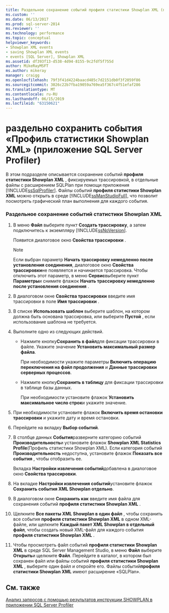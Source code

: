 ```yaml
---
title: Раздельное сохранение событий профиля статистики Showplan XML (приложение SQL Server Profiler) | Документация Майкрософт
ms.custom: ''
ms.date: 06/13/2017
ms.prod: sql-server-2014
ms.reviewer: ''
ms.technology: performance
ms.topic: conceptual
helpviewer_keywords:
- Showplan XML events
- saving Showplan XML events
- events [SQL Server], Showplan XML
ms.assetid: df393f13-d538-4d94-8155-9c2fdf5f755d
author: MikeRayMSFT
ms.author: mikeray
manager: craigg
ms.openlocfilehash: 79f3f41d4224baacd485c7d2151db0f3f2059f86
ms.sourcegitcommit: 3026c22b7fba19059a769ea5f367c4f51efaf286
ms.translationtype: MT
ms.contentlocale: ru-RU
ms.lasthandoff: 06/15/2019
ms.locfileid: "63150621"
---
```

# <a name="save-showplan-xml-statistics-profile-events-separately-sql-server-profiler"></a>раздельно сохранить события «Профиль статистики Showplan XML» (приложение SQL Server Profiler)
  В этом подразделе описывается сохранение событий **профиля статистики Showplan XML** , фиксируемых трассировкой, в отдельные файлы с расширением SQLPlan при помощи приложения [!INCLUDE[ssSqlProfiler](../../includes/sssqlprofiler-md.md)]. Файлы событий **профиля статистики Showplan XML** можно открыть в среде [!INCLUDE[ssManStudioFull](../../includes/ssmanstudiofull-md.md)], что позволит посмотреть графический план выполнения для каждого события.  
  
### <a name="to-save-showplan-xml-statistics-events-separately"></a>Раздельное сохранение событий статистики Showplan XML  
  
1.  В меню **Файл** выберите пункт **Создать трассировку**, а затем подключитесь к экземпляру [!INCLUDE[ssNoVersion](../../includes/ssnoversion-md.md)].  
  
     Появится диалоговое окно **Свойства трассировки** .  
  
    > [!NOTE]  
    >  Если выбран параметр **Начать трассировку немедленно после установления соединения**, диалоговое окно **Свойства трассировки**не появляется и начинается трассировка. Чтобы отключить этот параметр, в меню **Сервис**выберите пункт **Параметры**и снимите флажок **Начать трассировку немедленно после установления соединения** .  
  
2.  В диалоговом окне **Свойства трассировки** введите имя трассировки в поле **Имя трассировки** .  
  
3.  В списке **Использовать шаблон** выберите шаблон, на котором должна быть основана трассировка, или выберите **Пустой** , если использование шаблона не требуется.  
  
4.  Выполните одно из следующих действий.  
  
    -   Нажмите кнопку**Сохранить в файл**для фиксации трассировки в файле. Укажите значение **Установить максимальный размер файла**.  
  
         При необходимости укажите параметры **Включить операцию переключения на файл продолжения** и **Данные трассировки серверных процессов**.  
  
    -   Нажмите кнопку**Сохранить в таблицу** для фиксации трассировки в таблице базы данных.  
  
         При необходимости установите флажок **Установить максимальное число строк**и укажите значение.  
  
5.  При необходимости установите флажок **Включить время остановки трассировки** и укажите дату и время остановки.  
  
6.  Перейдите на вкладку **Выбор событий**.  
  
7.  В столбце данных **События**разверните категорию событий **Производительность**и установите флажок **Showplan XML Statistics Profile**(Профиль статистики Showplan XML). Если категория событий **Производительность** недоступна, установите флажок **Показать все события** , чтобы отобразить ее.  
  
     Вкладка **Настройки извлечения событий**добавлена в диалоговое окно **Свойства трассировки**.  
  
8.  На вкладке **Настройки извлечения событий**установите флажок **Сохранить события XML Showplan отдельно**.  
  
9. В диалоговом окне **Сохранить как** введите имя файла для сохранения событий **профиля статистики Showplan XML** .  
  
10. Щелкните **Все пакеты XML Showplan в один файл** , чтобы сохранить все события **профиля статистики Showplan XML** в одном XML-файле, или щелкните **Каждый пакет XML Showplan в отдельный файл**, чтобы создать новый XML-файл для каждого события **профиля статистики Showplan XML** .  
  
11. Чтобы просмотреть файл событий **профиля статистики Showplan XML** в среде SQL Server Management Studio, в меню **Файл** выберите **Открыть**и щелкните **Файл**. Перейдите в каталог, в котором был сохранен файл или файлы событий **профиля статистики Showplan XML** , выберите один файл и откройте его. Файлы событий**профиля статистики Showplan XML** имеют расширение «SQLPlan».  
  
## <a name="see-also"></a>См. также  
 [Анализ запросов с помощью результатов инструкции SHOWPLAN в приложении SQL Server Profiler](../../tools/sql-server-profiler/analyze-queries-with-showplan-results-in-sql-server-profiler.md)  
  
  

